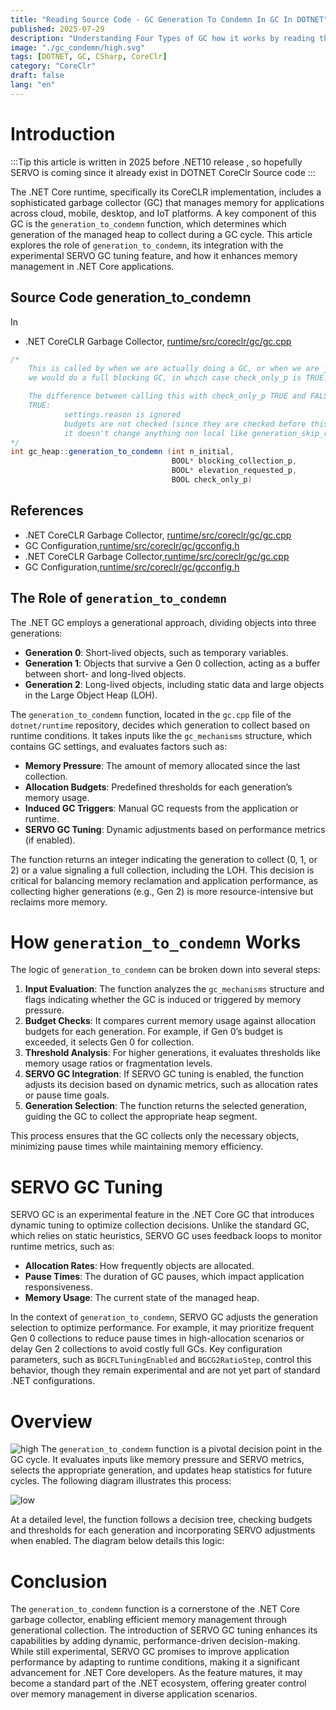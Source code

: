 ```yaml
---
title: "Reading Source Code - GC Generation To Condemn In GC In DOTNET"
published: 2025-07-29
description: "Understanding Four Types of GC how it works by reading the source code in DOTNET"
image: "./gc_condemn/high.svg"
tags: [DOTNET, GC, CSharp, CoreClr]
category: "CoreClr"
draft: false
lang: "en"
---
```


# Introduction

:::Tip
this article is written in 2025 before .NET10 release , so hopefully SERVO is coming since it already exist in DOTNET CoreClr Source code
:::

The .NET Core runtime, specifically its CoreCLR implementation, includes a sophisticated garbage collector (GC) that manages memory for applications across cloud, mobile, desktop, and IoT platforms. A key component of this GC is the `generation_to_condemn` function, which determines which generation of the managed heap to collect during a GC cycle. This article explores the role of `generation_to_condemn`, its integration with the experimental SERVO GC tuning feature, and how it enhances memory management in .NET Core applications.

## Source Code generation_to_condemn

In

- .NET CoreCLR Garbage Collector, [runtime/src/coreclr/gc/gc.cpp](https://github.com/dotnet/coreclr/blob/master/src/gc/gc.cpp)

```cs
/*
    This is called by when we are actually doing a GC, or when we are just checking whether
    we would do a full blocking GC, in which case check_only_p is TRUE.

    The difference between calling this with check_only_p TRUE and FALSE is that when it's
    TRUE:
            settings.reason is ignored
            budgets are not checked (since they are checked before this is called)
            it doesn't change anything non local like generation_skip_ratio
*/
int gc_heap::generation_to_condemn (int n_initial,
                                    BOOL* blocking_collection_p,
                                    BOOL* elevation_requested_p,
                                    BOOL check_only_p)
```

## References

- .NET CoreCLR Garbage Collector, [runtime/src/coreclr/gc/gc.cpp](https://github.com/dotnet/coreclr/blob/master/src/gc/gc.cpp)
- GC Configuration,[runtime/src/coreclr/gc/gcconfig.h](https://github.com/dotnet/runtime/blob/main/src/coreclr/gc/gcconfig.h)
- .NET CoreCLR Garbage Collector,[runtime/src/coreclr/gc/gc.cpp](https://github.com/dotnet/coreclr/blob/master/src/gc/gc.cpp)
- GC Configuration,[runtime/src/coreclr/gc/gcconfig.h](https://github.com/dotnet/runtime/blob/main/src/coreclr/gc/gcconfig.h)

## The Role of `generation_to_condemn`

The .NET GC employs a generational approach, dividing objects into three generations:

- **Generation 0**: Short-lived objects, such as temporary variables.
- **Generation 1**: Objects that survive a Gen 0 collection, acting as a buffer between short- and long-lived objects.
- **Generation 2**: Long-lived objects, including static data and large objects in the Large Object Heap (LOH).

The `generation_to_condemn` function, located in the `gc.cpp` file of the `dotnet/runtime` repository, decides which generation to collect based on runtime conditions. It takes inputs like the `gc_mechanisms` structure, which contains GC settings, and evaluates factors such as:

- **Memory Pressure**: The amount of memory allocated since the last collection.
- **Allocation Budgets**: Predefined thresholds for each generation’s memory usage.
- **Induced GC Triggers**: Manual GC requests from the application or runtime.
- **SERVO GC Tuning**: Dynamic adjustments based on performance metrics (if enabled).

The function returns an integer indicating the generation to collect (0, 1, or 2) or a value signaling a full collection, including the LOH. This decision is critical for balancing memory reclamation and application performance, as collecting higher generations (e.g., Gen 2) is more resource-intensive but reclaims more memory.

# How `generation_to_condemn` Works

The logic of `generation_to_condemn` can be broken down into several steps:

1. **Input Evaluation**: The function analyzes the `gc_mechanisms` structure and flags indicating whether the GC is induced or triggered by memory pressure.
2. **Budget Checks**: It compares current memory usage against allocation budgets for each generation. For example, if Gen 0’s budget is exceeded, it selects Gen 0 for collection.
3. **Threshold Analysis**: For higher generations, it evaluates thresholds like memory usage ratios or fragmentation levels.
4. **SERVO GC Integration**: If SERVO GC tuning is enabled, the function adjusts its decision based on dynamic metrics, such as allocation rates or pause time goals.
5. **Generation Selection**: The function returns the selected generation, guiding the GC to collect the appropriate heap segment.

This process ensures that the GC collects only the necessary objects, minimizing pause times while maintaining memory efficiency.

# SERVO GC Tuning

SERVO GC is an experimental feature in the .NET Core GC that introduces dynamic tuning to optimize collection decisions. Unlike the standard GC, which relies on static heuristics, SERVO GC uses feedback loops to monitor runtime metrics, such as:

- **Allocation Rates**: How frequently objects are allocated.
- **Pause Times**: The duration of GC pauses, which impact application responsiveness.
- **Memory Usage**: The current state of the managed heap.

In the context of `generation_to_condemn`, SERVO GC adjusts the generation selection to optimize performance. For example, it may prioritize frequent Gen 0 collections to reduce pause times in high-allocation scenarios or delay Gen 2 collections to avoid costly full GCs. Key configuration parameters, such as `BGCFLTuningEnabled` and `BGCG2RatioStep`, control this behavior, though they remain experimental and are not yet part of standard .NET configurations.

# Overview

![high](./gc_condemn/high.svg)
The `generation_to_condemn` function is a pivotal decision point in the GC cycle. It evaluates inputs like memory pressure and SERVO metrics, selects the appropriate generation, and updates heap statistics for future cycles. The following diagram illustrates this process:

![low](./gc_condemn/low.svg)

At a detailed level, the function follows a decision tree, checking budgets and thresholds for each generation and incorporating SERVO adjustments when enabled. The diagram below details this logic:

# Conclusion

The `generation_to_condemn` function is a cornerstone of the .NET Core garbage collector, enabling efficient memory management through generational collection. The introduction of SERVO GC tuning enhances its capabilities by adding dynamic, performance-driven decision-making. While still experimental, SERVO GC promises to improve application performance by adapting to runtime conditions, making it a significant advancement for .NET Core developers. As the feature matures, it may become a standard part of the .NET ecosystem, offering greater control over memory management in diverse application scenarios.

